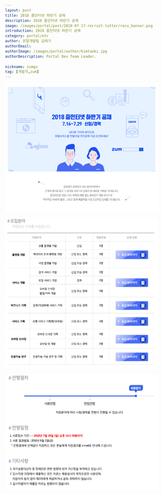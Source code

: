 ```yaml
---
layout: post
title: 2018 줌인터넷 하반기 공채
description: 2018 줌인터넷 하반기 공채
image: /images/portal/post/2018-07-17-recruit-latter/recu_banner.png 
introduction: 2018 줌인터넷 하반기 공채
category: portal/etc
author: 포털개발팀 김태기
authorEmail: 
authorImage: /images/portal/author/kimtaeki.jpg
authorDescription: Portal Dev Team Leader.  

nickname: zumgu
tag: [개발자,zum]
---
```

![recruit1](/images/portal/post/2018-07-17-recruit-latter/recu1.png)

![recruit2](/images/portal/post/2018-07-17-recruit-latter/recu2.png)

![recruit3](/images/portal/post/2018-07-17-recruit-latter/recu3.png)
